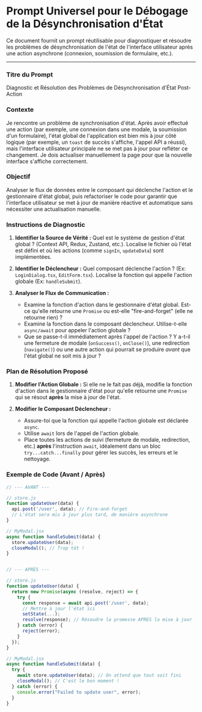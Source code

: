 # Prompt Universel pour le Débogage de la Désynchronisation d'État

Ce document fournit un prompt réutilisable pour diagnostiquer et résoudre les problèmes de désynchronisation de l'état de l'interface utilisateur après une action asynchrone (connexion, soumission de formulaire, etc.).

---

### Titre du Prompt

Diagnostic et Résolution des Problèmes de Désynchronisation d'État Post-Action

### Contexte

Je rencontre un problème de synchronisation d'état. Après avoir effectué une action (par exemple, une connexion dans une modale, la soumission d'un formulaire), l'état global de l'application est bien mis à jour côté logique (par exemple, un `toast` de succès s'affiche, l'appel API a réussi), mais l'interface utilisateur principale ne se met pas à jour pour refléter ce changement. Je dois actualiser manuellement la page pour que la nouvelle interface s'affiche correctement.

### Objectif

Analyser le flux de données entre le composant qui déclenche l'action et le gestionnaire d'état global, puis refactoriser le code pour garantir que l'interface utilisateur se met à jour de manière réactive et automatique sans nécessiter une actualisation manuelle.

### Instructions de Diagnostic

1.  **Identifier la Source de Vérité :** Quel est le système de gestion d'état global ? (Context API, Redux, Zustand, etc.). Localise le fichier où l'état est défini et où les actions (comme `signIn`, `updateData`) sont implémentées.

2.  **Identifier le Déclencheur :** Quel composant déclenche l'action ? (Ex: `LoginDialog.tsx`, `EditForm.tsx`). Localise la fonction qui appelle l'action globale (Ex: `handleSubmit`).

3.  **Analyser le Flux de Communication :**
    *   Examine la fonction d'action dans le gestionnaire d'état global. Est-ce qu'elle retourne une `Promise` ou est-elle "fire-and-forget" (elle ne retourne rien) ?
    *   Examine la fonction dans le composant déclencheur. Utilise-t-elle `async/await` pour appeler l'action globale ?
    *   Que se passe-t-il immédiatement après l'appel de l'action ? Y a-t-il une fermeture de modale (`onSuccess()`, `onClose()`), une redirection (`navigate()`) ou une autre action qui pourrait se produire *avant* que l'état global ne soit mis à jour ?

### Plan de Résolution Proposé

1.  **Modifier l'Action Globale :** Si elle ne le fait pas déjà, modifie la fonction d'action dans le gestionnaire d'état pour qu'elle retourne une `Promise` qui se résout **après** la mise à jour de l'état.

2.  **Modifier le Composant Déclencheur :**
    *   Assure-toi que la fonction qui appelle l'action globale est déclarée `async`.
    *   Utilise `await` lors de l'appel de l'action globale.
    *   Place toutes les actions de suivi (fermeture de modale, redirection, etc.) **après** l'instruction `await`, idéalement dans un bloc `try...catch...finally` pour gérer les succès, les erreurs et le nettoyage.

### Exemple de Code (Avant / Après)

```javascript
// --- AVANT ---

// store.js
function updateUser(data) {
  api.post('/user', data); // Fire-and-forget
  // L'état sera mis à jour plus tard, de manière asynchrone
}

// MyModal.jsx
async function handleSubmit(data) {
  store.updateUser(data);
  closeModal(); // Trop tôt !
}


// --- APRÈS ---

// store.js
function updateUser(data) {
  return new Promise(async (resolve, reject) => {
    try {
      const response = await api.post('/user', data);
      // Mettre à jour l'état ici
      setState(...); 
      resolve(response); // Résoudre la promesse APRES la mise à jour
    } catch (error) {
      reject(error);
    }
  });
}

// MyModal.jsx
async function handleSubmit(data) {
  try {
    await store.updateUser(data); // On attend que tout soit fini
    closeModal(); // C'est le bon moment !
  } catch (error) {
    console.error("Failed to update user", error);
  }
}
``` 